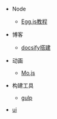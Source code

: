 * Node
  * [Egg.js教程](egg/)

* 博客
  * [docsify搭建](ydocsify/)

* 动画
  * [Mo.js](mojs/)

* 构建工具
  * [gulp](gulp/)


* [ui](ui/)
